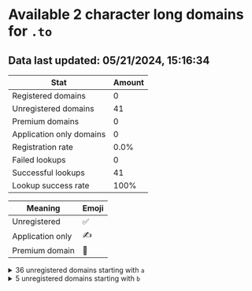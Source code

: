 # Available 2 character long domains for `.to`

## Data last updated: 05/21/2024, 15:16:34

|Stat|Amount|
|--|--|
|Registered domains|0|
|Unregistered domains|41|
|Premium domains|0|
|Application only domains|0|
|Registration rate|0.0%|
|Failed lookups|0|
|Successful lookups|41|
|Lookup success rate|100%|


|Meaning|Emoji|
|--|--|
|Unregistered|:white_check_mark:|
|Application only|:writing_hand:|
|Premium domain|:gem:|

<details>
<summary>36 unregistered domains starting with <bold><code>a</code></bold></summary>

|Type|Domain|
|--|--|
|:white_check_mark:|`a0.to`|
|:white_check_mark:|`a1.to`|
|:white_check_mark:|`a2.to`|
|:white_check_mark:|`a3.to`|
|:white_check_mark:|`a4.to`|
|:white_check_mark:|`a5.to`|
|:white_check_mark:|`a6.to`|
|:white_check_mark:|`a7.to`|
|:white_check_mark:|`a8.to`|
|:white_check_mark:|`a9.to`|
|:white_check_mark:|`aa.to`|
|:white_check_mark:|`ab.to`|
|:white_check_mark:|`ac.to`|
|:white_check_mark:|`ad.to`|
|:white_check_mark:|`ae.to`|
|:white_check_mark:|`af.to`|
|:white_check_mark:|`ag.to`|
|:white_check_mark:|`ah.to`|
|:white_check_mark:|`ai.to`|
|:white_check_mark:|`aj.to`|
|:white_check_mark:|`ak.to`|
|:white_check_mark:|`al.to`|
|:white_check_mark:|`am.to`|
|:white_check_mark:|`an.to`|
|:white_check_mark:|`ao.to`|
|:white_check_mark:|`ap.to`|
|:white_check_mark:|`aq.to`|
|:white_check_mark:|`ar.to`|
|:white_check_mark:|`as.to`|
|:white_check_mark:|`at.to`|
|:white_check_mark:|`au.to`|
|:white_check_mark:|`av.to`|
|:white_check_mark:|`aw.to`|
|:white_check_mark:|`ax.to`|
|:white_check_mark:|`ay.to`|
|:white_check_mark:|`az.to`|
</details>
<details>
<summary>5 unregistered domains starting with <bold><code>b</code></bold></summary>

|Type|Domain|
|--|--|
|:white_check_mark:|`ba.to`|
|:white_check_mark:|`bb.to`|
|:white_check_mark:|`bc.to`|
|:white_check_mark:|`bd.to`|
|:white_check_mark:|`be.to`|
</details>